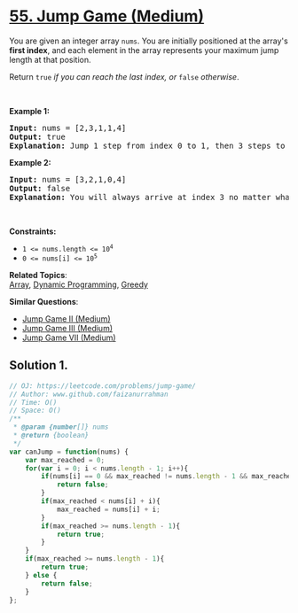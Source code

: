 # [55. Jump Game (Medium)](https://leetcode.com/problems/jump-game/)

<p>You are given an integer array <code>nums</code>. You are initially positioned at the array's <strong>first index</strong>, and each element in the array represents your maximum jump length at that position.</p>

<p>Return <code>true</code><em> if you can reach the last index, or </em><code>false</code><em> otherwise</em>.</p>

<p>&nbsp;</p>
<p><strong>Example 1:</strong></p>

<pre><strong>Input:</strong> nums = [2,3,1,1,4]
<strong>Output:</strong> true
<strong>Explanation:</strong> Jump 1 step from index 0 to 1, then 3 steps to the last index.
</pre>

<p><strong>Example 2:</strong></p>

<pre><strong>Input:</strong> nums = [3,2,1,0,4]
<strong>Output:</strong> false
<strong>Explanation:</strong> You will always arrive at index 3 no matter what. Its maximum jump length is 0, which makes it impossible to reach the last index.
</pre>

<p>&nbsp;</p>
<p><strong>Constraints:</strong></p>

<ul>
	<li><code>1 &lt;= nums.length &lt;= 10<sup>4</sup></code></li>
	<li><code>0 &lt;= nums[i] &lt;= 10<sup>5</sup></code></li>
</ul>


**Related Topics**:  
[Array](https://leetcode.com/tag/array/), [Dynamic Programming](https://leetcode.com/tag/dynamic-programming/), [Greedy](https://leetcode.com/tag/greedy/)

**Similar Questions**:
* [Jump Game II (Medium)](https://leetcode.com/problems/jump-game-ii/)
* [Jump Game III (Medium)](https://leetcode.com/problems/jump-game-iii/)
* [Jump Game VII (Medium)](https://leetcode.com/problems/jump-game-vii/)

## Solution 1.

```js
// OJ: https://leetcode.com/problems/jump-game/
// Author: www.github.com/faizanurrahman
// Time: O()
// Space: O()
/**
 * @param {number[]} nums
 * @return {boolean}
 */
var canJump = function(nums) {
    var max_reached = 0;
    for(var i = 0; i < nums.length - 1; i++){
        if(nums[i] == 0 && max_reached != nums.length - 1 && max_reached <= i){
            return false;
        }
        if(max_reached < nums[i] + i){
            max_reached = nums[i] + i;
        }
        if(max_reached >= nums.length - 1){
            return true;
        }
    }
    if(max_reached >= nums.length - 1){
        return true;
    } else {
        return false;
    }
};


```